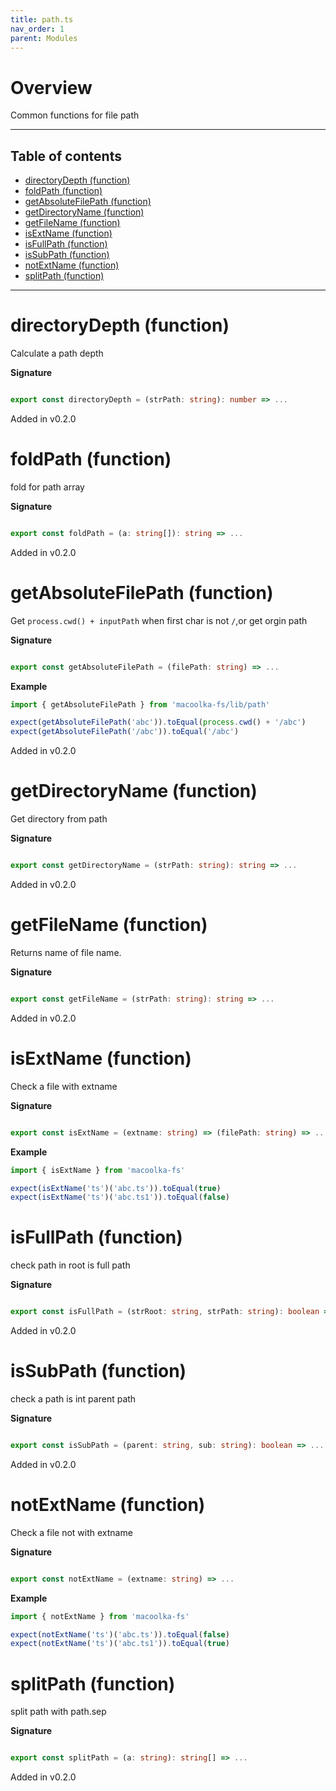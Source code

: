 ```yaml
---
title: path.ts
nav_order: 1
parent: Modules
---
```


# Overview

Common functions for file path

---

<h2 class="text-delta">Table of contents</h2>

- [directoryDepth (function)](#directorydepth-function)
- [foldPath (function)](#foldpath-function)
- [getAbsoluteFilePath (function)](#getabsolutefilepath-function)
- [getDirectoryName (function)](#getdirectoryname-function)
- [getFileName (function)](#getfilename-function)
- [isExtName (function)](#isextname-function)
- [isFullPath (function)](#isfullpath-function)
- [isSubPath (function)](#issubpath-function)
- [notExtName (function)](#notextname-function)
- [splitPath (function)](#splitpath-function)

---

# directoryDepth (function)

Calculate a path depth

**Signature**

```ts

export const directoryDepth = (strPath: string): number => ...

```

Added in v0.2.0

# foldPath (function)

fold for path array

**Signature**

```ts

export const foldPath = (a: string[]): string => ...

```

Added in v0.2.0

# getAbsoluteFilePath (function)

Get `process.cwd() + inputPath` when first char is not `/`,or get orgin path

**Signature**

```ts

export const getAbsoluteFilePath = (filePath: string) => ...

```

**Example**

```ts
import { getAbsoluteFilePath } from 'macoolka-fs/lib/path'

expect(getAbsoluteFilePath('abc')).toEqual(process.cwd() + '/abc')
expect(getAbsoluteFilePath('/abc')).toEqual('/abc')
```

Added in v0.2.0

# getDirectoryName (function)

Get directory from path

**Signature**

```ts

export const getDirectoryName = (strPath: string): string => ...

```

Added in v0.2.0

# getFileName (function)

Returns name of file name.

**Signature**

```ts

export const getFileName = (strPath: string): string => ...

```

Added in v0.2.0

# isExtName (function)

Check a file with extname

**Signature**

```ts

export const isExtName = (extname: string) => (filePath: string) => ...

```

**Example**

```ts
import { isExtName } from 'macoolka-fs'

expect(isExtName('ts')('abc.ts')).toEqual(true)
expect(isExtName('ts')('abc.ts1')).toEqual(false)
```

# isFullPath (function)

check path in root is full path

**Signature**

```ts

export const isFullPath = (strRoot: string, strPath: string): boolean => ...

```

Added in v0.2.0

# isSubPath (function)

check a path is int parent path

**Signature**

```ts

export const isSubPath = (parent: string, sub: string): boolean => ...

```

Added in v0.2.0

# notExtName (function)

Check a file not with extname

**Signature**

```ts

export const notExtName = (extname: string) => ...

```

**Example**

```ts
import { notExtName } from 'macoolka-fs'

expect(notExtName('ts')('abc.ts')).toEqual(false)
expect(notExtName('ts')('abc.ts1')).toEqual(true)
```

# splitPath (function)

split path with path.sep

**Signature**

```ts

export const splitPath = (a: string): string[] => ...

```

Added in v0.2.0
